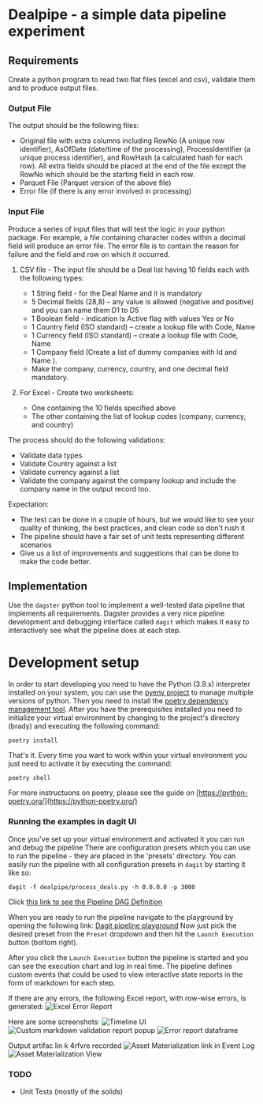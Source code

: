 # Dealpipe - a simple data pipeline experiment

## Requirements

Create a python program to read two flat files (excel and csv), validate them and to produce output files.

### Output File

The output should be the following files:
* Original file with extra columns including RowNo (A unique row identifier), AsOfDate (date/time of the processing), ProcessIdentifier (a unique process identifier), and RowHash (a calculated hash for each row). All extra fields should be placed at the end of the file except the RowNo which should be the starting field in each row.
* Parquet File (Parquet version of the above file)
* Error file (if there is any error involved in processing)

### Input File

Produce a series of input files that will test the logic in your python package. For example, a file containing character codes within a decimal field will produce an error file. The error file is to contain the reason for failure and the field and row on which it occurred.

1. CSV file - The input file should be a Deal list having 10 fields each with the following types:

    * 1 String field - for the Deal Name and it is mandatory
    * 5 Decimal fields (28,8) – any value is allowed (negative and positive) and you can name them D1 to D5
    * 1 Boolean field - indication Is Active flag with values Yes or No
    * 1 Country field (ISO standard) – create a lookup file with Code, Name
    * 1 Currency field (ISO standard) – create a lookup file with Code, Name
    * 1 Company field (Create a list of dummy companies with Id and Name ).
    * Make the company, currency, country, and one decimal field mandatory.

2. For Excel - Create two worksheets:
    * One containing the 10 fields specified above
    * The other containing the list of lookup codes (company, currency, and country)

The process should do the following validations:

* Validate data types
* Validate Country against a list
* Validate currency against a list
* Validate the company against the company lookup and include the company name in the output record too.

Expectation:

* The test can be done in a couple of hours, but we would like to see your quality of thinking, the best practices, and clean code so don't rush it
* The pipeline should have a fair set of unit tests representing different scenarios
* Give us a list of improvements and suggestions that can be done to make the code better.

## Implementation

Use the `dagster` python tool to implement a well-tested data pipeline that implements all requirements.
Dagster provides a very nice pipeline development and debugging interface called `dagit` which makes it easy to interactively see what the pipeline does at each step.

# Development setup

In order to start developing you need to have the Python (3.9.x) interpreter installed on your system, you can use the [pyenv project](https://github.com/pyenv/pyenv) to manage multiple versions of python.
Then you need to install the [poetry dependency management tool](https://python-poetry.org/).
After you have the prerequisites installed you need to initialize your virtual environment by changing to the project's directory (brady) and executing the following command:
```
poetry install
```

That's it. Every time you want to work within your virtual environment you just need to activate it by executing the command:
```
poetry shell
```

For more instructuons on poetry, please see the guide on [https://python-poetry.org/](https://python-poetry.org/)

### Running the examples in dagit UI

Once you've set up your virtual environment and activated it you can run and debug the pipeline
There are configuration presets which you can use to run the pipeline - they are placed in the 'presets' directory. 
You can easily run the pipeline with all configuration presets in `dagit` by starting it like so:
```
dagit -f dealpipe/process_deals.py -h 0.0.0.0 -p 3000
```

Click [this link to see the Pipeline DAG Definition](http://localhost:3000/workspace/__repository__process_deals@process_deals.py/pipelines/process_deals/)

When you are ready to run the pipeline navigate to the playground by opening the following link:
[Dagit pipeline playground](http://localhost:3000/workspace/__repository__process_deals@process_deals.py/pipelines/process_deals/playground)
Now just pick the desired preset from the `Preset` dropdown and then hit the `Launch Execution` button (bottom right).

After you click the `Launch Execution` button the pipeline is started and you can see the execution chart and log in real time.
The pipeline defines custom events that could be used to view interactive state reports in the form of markdown for each step.

If there are any errors, the following Excel report, with row-wise errors, is generated:
![Excel Error Report](img/excel_error_report.png)

Here are some screenshots:
![Timeline UI](img/screen1.png)
![Custom markdown validation report popup](img/screen2.png)
![Error report dataframe](img/screen3.png)

Output artifac lin  k 4rfvre recorded 
![Asset Materialization link in Event Log](img/asset_materialization1.png)
![Asset Materialization View](img/asset_materialization2.png)

### TODO

* Unit Tests (mostly of the solids)
